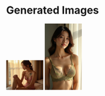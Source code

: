 # Generated Images



<img src="2025_07_12_01.webp" width="100"/> <img src="2025_07_12_02.webp" width="100"/>